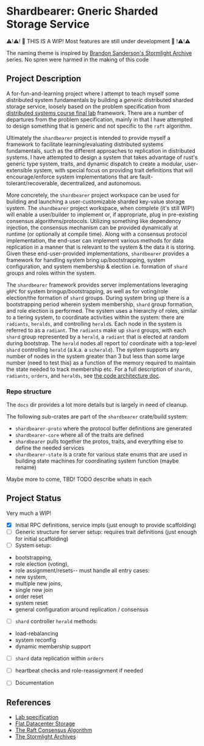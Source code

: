 # Shardbearer: Gneric Sharded Storage Service

:warning:!:warning:! :construction: THIS IS A WIP! Most features are still under development :construction: !:warning:!:warning:

The naming theme is inspired by [Brandon Sanderson's Stormlight Archive](https://www.brandonsanderson.com/)
series. No spren were harmed in the making of this code

## Project Description

A for-fun-and-learning project where I attempt to teach myself some distributed system fundamentals by building
a *generic* distributed sharded storage service, loosely based on the problem specification from [distributed systems course 
final lab](https://pdos.csail.mit.edu/6.824/labs/lab-shard.html) framework. There are a number of 
departures from the problem specification, mainly in that I have attempted to design something
that is generic and not specific to the `raft` algorithm. 

Ultimately the `shardbearer` project is intended to provide myself a framework to facilitate learning/evaluating
distributed systems fundamentals, such as the different approaches to replication in distributed systems. I have 
attempted to design a system that takes advantage of rust's generic type system, traits, and dynamic dispatch to
create a modular, user-extensible system, with special focus on providing trait definitions that will 
encourage/enforce system implementations that are fault-tolerant/recoverable, decentralized, and autonomous.

More concretely, the `shardbearer` project workspace can be used for building and launching a user-customizable 
sharded key-value storage system. The `shardbearer` project workspace, when complete (it's still WIP!) will enable 
a user/builder to implement or, if appropriate, plug in pre-existing consensus algorithms/protocols. Utilizing 
something like dependency injection, the consensus mechanism can be provided dynamically at runtime (or optionally 
at compile time). Along with a consensus protocol implementation, the end-user can implement various methods for 
data replication in a manner that is relevant to the system & the data it is storing. Given these end-user-provided 
implementations, `shardbearer` provides a framework for handling system bring up/bootstrapping, system configuration, 
and system membership & election i.e. formation of `shard` groups and roles within the system. 

The `shardbearer` framework provides server implementations leveraging `gRPC` for system bringup/bootstrapping, as well 
as for voting/role election/the formation of `shard` groups. During system bring up there is a bootstrapping period wherein system membership, `shard` group
formation, and role election is performed. The system uses a hierarchy of roles, similar to a tiering system, 
to coordinate activities within the system: there are `radiants`, `heralds`, and controlling `herald`s. 
Each node in the system is referred to as a `radiant`. The `radiants` make up `shard` groups, with each `shard` group 
 represented by a `herald`, a `radiant` that is elected at random during bootstrap. The `herald` nodes all report to/
coordinate with a top-level `shard` controlling `herald` (a.k.a. a `scherald`). The system supports any number of 
nodes in the system greater than 3 but less than some large number (need to test this) as a function of the memory 
required to maintain the state needed to track membership etc. For a full description of `shards`, `radiants`,
`orders`, and `heralds`, see [the code architecture doc](./docs/ARCHITECTURE.md).


### Repo structure

The `docs` dir provides a lot more details but is largely in need of cleanup. 

The following sub-crates are part of the `shardbearer` crate/build system:
- `shardbearer-proto` where the protocol buffer definitions are generated
- `shardbearer-core`  where all of the traits are defined
- `shardbearer` pulls together the protos,  traits, and everything else to define the needed services
- `shardbearer-state` is a crate for various state enums that are used in building state machines for 
coordinating system function (maybe rename)

Maybe more to come, TBD! TODO describe whats in each


## Project Status

Very much a WIP!

- [x] Initial RPC definitions, service impls (just enough to provide scaffolding)
- [ ] Generic structure for server setup: requires trait definitions (just enough for initial scaffolding)
- [ ] System setup:
 - bootstrapping,
 - role election (voting),
 - role assignment/resets-- must handle all entry cases:
  - new system,
  - multiple new joins,
  - single new join
  - order reset
  - system reset
 - general configuration around replication / consensus
- [ ] `shard` controller `herald` methods:
 - load-rebalancing
 - system reconfig
 - dynamic membership support
- [ ] `shard` data replication within `orders`
- [ ] heartbeat checks and role-reassignment if needed
- [ ] Documentation




## References
- [Lab specification](https://pdos.csail.mit.edu/6.824/labs/lab-shard.html)
- [Flat Datacenter Storage](https://www.usenix.org/system/files/conference/osdi12/osdi12-final-75.pdf)
- [The Raft Consensus Algorithm](https://raft.github.io/)
- [The Stormlight Archives](https://www.brandonsanderson.com/books-and-art/#cosmere) 
